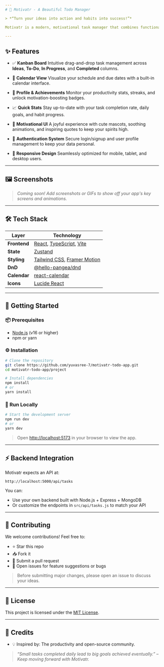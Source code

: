```yaml
---
# 🎯 Motivatr - A Beautiful Todo Manager

> *“Turn your ideas into action and habits into success!”*

Motivatr is a modern, motivational task manager that combines functionality with delightful design to keep you organized and inspired. Whether you're a student, professional, or productivity enthusiast, Motivatr helps you manage tasks, track progress, and celebrate achievements—all in one place.

---
```


## ✨ Features

* ✅ **Kanban Board**
  Intuitive drag-and-drop task management across **Ideas**, **To-Do**, **In Progress**, and **Completed** columns.

* 📅 **Calendar View**
  Visualize your schedule and due dates with a built-in calendar interface.

* 👤 **Profile & Achievements**
  Monitor your productivity stats, streaks, and unlock motivation-boosting badges.

* 📈 **Quick Stats**
  Stay up-to-date with your task completion rate, daily goals, and habit progress.

* 🎀 **Motivational UI**
  A joyful experience with cute mascots, soothing animations, and inspiring quotes to keep your spirits high.

* 🔐 **Authentication System**
  Secure login/signup and user profile management to keep your data personal.

* 📱 **Responsive Design**
  Seamlessly optimized for mobile, tablet, and desktop users.

---

## 🖼️ Screenshots

> *Coming soon! Add screenshots or GIFs to show off your app's key screens and animations.*

---

## 🛠️ Tech Stack

| Layer        | Technology                                                                                              |
| ------------ | ------------------------------------------------------------------------------------------------------- |
| **Frontend** | [React](https://react.dev/), [TypeScript](https://www.typescriptlang.org/), [Vite](https://vitejs.dev/) |
| **State**    | [Zustand](https://zustand-demo.pmnd.rs/)                                                                |
| **Styling**  | [Tailwind CSS](https://tailwindcss.com/), [Framer Motion](https://www.framer.com/motion/)               |
| **DnD**      | [@hello-pangea/dnd](https://github.com/hello-pangea/dnd)                                                |
| **Calendar** | [react-calendar](https://github.com/wojtekmaj/react-calendar)                                           |
| **Icons**    | [Lucide React](https://lucide.dev/)                                                                     |

---

## 🚀 Getting Started

### 📦 Prerequisites

* [Node.js](https://nodejs.org/) (v16 or higher)
* npm or yarn

### ⚙️ Installation

```bash
# Clone the repository
git clone https://github.com/yuvasree-7/motivatr-todo-app.git
cd motivatr-todo-app/project

# Install dependencies
npm install
# or
yarn install
```

### 🧪 Run Locally

```bash
# Start the development server
npm run dev
# or
yarn dev
```

> Open [http://localhost:5173](http://localhost:5173) in your browser to view the app.

---

## ⚡ Backend Integration

Motivatr expects an API at:

```
http://localhost:5000/api/tasks
```

You can:

* Use your own backend built with Node.js + Express + MongoDB
* Or customize the endpoints in `src/api/tasks.js` to match your API

---

## 🤝 Contributing

We welcome contributions! Feel free to:

* ⭐ Star this repo
* 📥 Fork it
* 🔧 Submit a pull request
* 🐛 Open issues for feature suggestions or bugs

> Before submitting major changes, please open an issue to discuss your ideas.

---

## 📜 License

This project is licensed under the [MIT License](LICENSE).

---

## 🙏 Credits


* 💡 Inspired by: The productivity and open-source community.

> *“Small tasks completed daily lead to big goals achieved eventually.” – Keep moving forward with Motivatr.*


